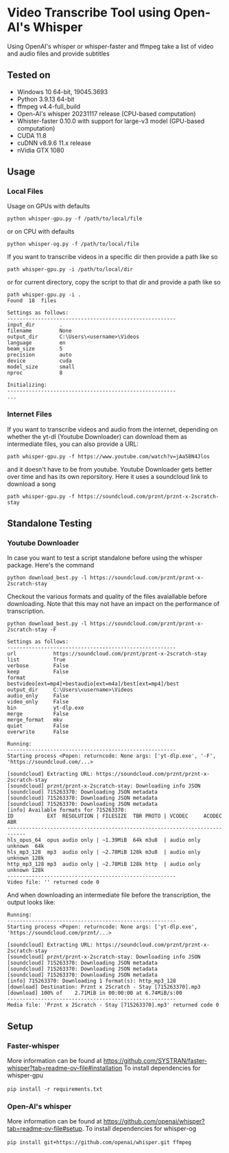 # Video Transcribe Tool using Open-AI's Whisper
Using OpenAI's whisper or whisper-faster and ffmpeg take a list of video and audio files and provide subtitles

## Tested on
* Windows 10 64-bit, 19045.3693
* Python 3.9.13 64-bit
* ffmpeg v4.4-full_build
* Open-AI's whisper 20231117 release (CPU-based computation)
* Whister-faster 0.10.0 with support for large-v3 model (GPU-based computation)
* CUDA 11.8
* cuDNN v8.9.6 11.x release
* nVidia GTX 1080 

## Usage
### Local Files
Usage on GPUs with defaults
```
python whisper-gpu.py -f /path/to/local/file
```
or on CPU with defaults
```
python whisper-og.py -f /path/to/local/file
```
If you want to transcribe videos in a specific dir then provide a path like so
```
path whisper-gpu.py -i /path/to/local/dir 
```
or for current directory, copy the script to that dir and provide a path like so
```
path whisper-gpu.py -i .
Found  18  files

Settings as follows:
-------------------------------------------------------
input_dir        .
filename         None
output_dir       C:\Users\<username>\Videos
language         en
beam_size        5
precision        auto
device           cuda
model_size       small
nproc            8

Initializing:
-------------------------------------------------------
...
```
### Internet Files 
If you want to transcribe videos and audio from the internet, depending on whether the yt-dl (Youtube Downloader) can download them as intermediate files, you can also provide a URL: 
```
path whisper-gpu.py -f https://www.youtube.com/watch?v=jAa58N4Jlos
```
and it doesn't have to be from youtube. Youtube Downloader gets better over time and has its own reporsitory. Here it uses a soundcloud link to download a song
```
path whisper-gpu.py -f https://soundcloud.com/prznt/prznt-x-2scratch-stay
```

## Standalone Testing

### Youtube Downloader

In case you want to test a script standalone before using the whisper package. Here's the command
```
python download_best.py -l https://soundcloud.com/prznt/prznt-x-2scratch-stay
```
Checkout the various formats and quality of the files avaiallable before downloading. Note that this may not have an impact on the performance of transcription.
```
python download_best.py -l https://soundcloud.com/prznt/prznt-x-2scratch-stay -F

Settings as follows:
-------------------------------------------------------
url            https://soundcloud.com/prznt/prznt-x-2scratch-stay
list           True
verbose        False
keep           False
format         bestvideo[ext=mp4]+bestaudio[ext=m4a]/best[ext=mp4]/best
output_dir     C:\Users\<username>\Videos
audio_only     False
video_only     False
bin            yt-dlp.exe
merge          False
merge_format   mkv
quiet          False
overwrite      False

Running:
-------------------------------------------------------
Starting process <Popen: returncode: None args: ['yt-dlp.exe', '-F', 'https://soundcloud.com/...>

[soundcloud] Extracting URL: https://soundcloud.com/prznt/prznt-x-2scratch-stay
[soundcloud] prznt/prznt-x-2scratch-stay: Downloading info JSON
[soundcloud] 715263370: Downloading JSON metadata
[soundcloud] 715263370: Downloading JSON metadata
[soundcloud] 715263370: Downloading JSON metadata
[info] Available formats for 715263370:
ID           EXT  RESOLUTION | FILESIZE  TBR PROTO | VCODEC     ACODEC   ABR
----------------------------------------------------------------------------
hls_opus_64  opus audio only | ~1.39MiB  64k m3u8  | audio only unknown  64k
hls_mp3_128  mp3  audio only | ~2.78MiB 128k m3u8  | audio only unknown 128k
http_mp3_128 mp3  audio only | ~2.78MiB 128k http  | audio only unknown 128k
-------------------------------------------------------
Video file: '' returned code 0
```
And when downloading an intermediate file before the transcription, the output looks like:
```
Running:
-------------------------------------------------------
Starting process <Popen: returncode: None args: ['yt-dlp.exe', 'https://soundcloud.com/prznt/...>

[soundcloud] Extracting URL: https://soundcloud.com/prznt/prznt-x-2scratch-stay
[soundcloud] prznt/prznt-x-2scratch-stay: Downloading info JSON
[soundcloud] 715263370: Downloading JSON metadata
[soundcloud] 715263370: Downloading JSON metadata
[soundcloud] 715263370: Downloading JSON metadata
[info] 715263370: Downloading 1 format(s): http_mp3_128
[download] Destination: Prznt x 2Scratch - Stay [715263370].mp3
[download] 100% of    2.71MiB in 00:00:00 at 6.74MiB/s:00
-------------------------------------------------------
Media file: 'Prznt x 2Scratch - Stay [715263370].mp3' returned code 0
```

## Setup
### Faster-whisper
More information can be found at https://github.com/SYSTRAN/faster-whisper?tab=readme-ov-file#installation To install dependencies for whisper-gpu
<br />
<br />`pip install -r requirements.txt`

### Open-AI's whisper
More information can be found at https://github.com/openai/whisper?tab=readme-ov-file#setup. To install dependencies for whisper-og
<br />
<br />`pip install git+https://github.com/openai/whisper.git ffmpeg`




